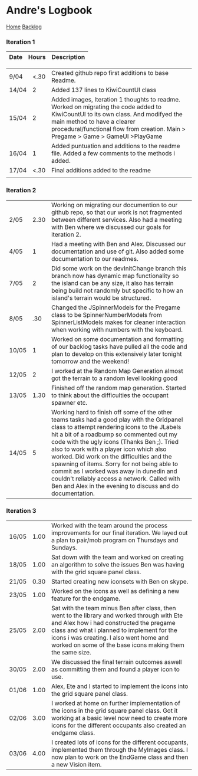# Andre's Logbook
[Home](../README.md)
[Backlog](../Backlog.md)

### Iteration 1
| Date | Hours | Description |
|---|---|---|

| | | |
|---|---|---|
|9/04 | <.30 | Created github repo first additions to base Readme.|
|14/04 | 2 | Added 137 lines to KiwiCountUI class|
|15/04 | 2 | Added images, Iteration 1 thoughts to readme. Worked on migrating the code added to KiwiCountUI to its own class. And modifyed the main method to have a clearer procedural/functional flow from creation. Main > Pregame > Game > GameUI >PlayGame|
|16/04 | 1 | Added puntuation and additions to the readme file. Added a few comments to the methods i added.|
|17/04 | <.30 | Final additions added to the readme|
| | | |

### Iteration 2
| | | |
|---|---|---|
|2/05 | 2.30 | Working on migrating our documention to our github repo, so that our work is not fragmented between different services. Also had a meeting with Ben where we discussed our goals for iteration 2.|
|4/05 | 1 | Had a meeting with Ben and Alex. Discussed our documentation and use of git. Also added some documentation to our readmes.|
|7/05 | 2 | Did some work on the devInitChange branch this branch now has dynamic map functionality so the island can be any size, it also has terrain being build not randomly but specific to how an island's terrain would be structured.|
|8/05 | .30 | Changed the JSpinnerModels for the Pregame class to be SpinnerNumberModels from SpinnerListModels makes for cleaner interaction when working with numbers with the keyboard.|
|10/05| 1 | Worked on some documentation and formatting of our backlog tasks have pulled all the code and plan to develop on this extensively later tonight tomorrow and the weekend! |
|12/05| 2 | I worked at the Random Map Generation almost got the terrain to a random level looking good|
|13/05| 1.30 | Finished off the random map generation. Started to think about the difficulties the occupant spawner etc. |
|14/05| 5 | Working hard to finish off some of the other teams tasks had a good play with the Gridpanel class to attempt rendering icons to the JLabels hit a bit of a roadbump so commented out my code with the ugly icons (Thanks Ben ;). Tried also to work with a player icon which also worked. Did work on the difficulties and the spawning of items. Sorry for not being able to commit as I worked was away in dunedin and couldn't reliably access a network. Called with Ben and Alex in the evening to discuss and do documentation. |

### Iteration 3
| | | |
|---|---|---|
| 16/05 | 1.00 | Worked with the team around the process improvements for our final iteration. We layed out a plan to pair/mob program on Thursdays and Sundays. |
| 18/05 | 1.00 | Sat down with the team and worked on creating an algorithm to solve the issues Ben was having with the grid square panel class. |
| 21/05 | 0.30 | Started creating new iconsets with Ben on skype. |
| 23/05 | 1.00 | Worked on the icons as well as defining a new feature for the endgame. |
| 25/05 | 2.00 | Sat with the team minus Ben after class, then went to the library and worked through with Ete and Alex how i had constructed the pregame class and what i planned to implement for the icons i was creating. I also went home and worked on some of the base icons making them the same size. |
| 30/05 | 2.00 | We discussed the final terrain outcomes aswell as committing them and found a player icon to use. |
| 01/06 | 1.00 | Alex, Ete and I started to implement the icons into the grid square panel class. |
| 02/06 | 3.00| I worked at home on further implementation of the icons in the grid square panel class. Got it working at a basic level now need to create more icons for the different occupants also created an endgame class. |
| 03/06 | 4.00 | I created lots of icons for the different occupants, implemented them through the MyImages class. I now plan to work on the EndGame class and then a new Vision item. |
